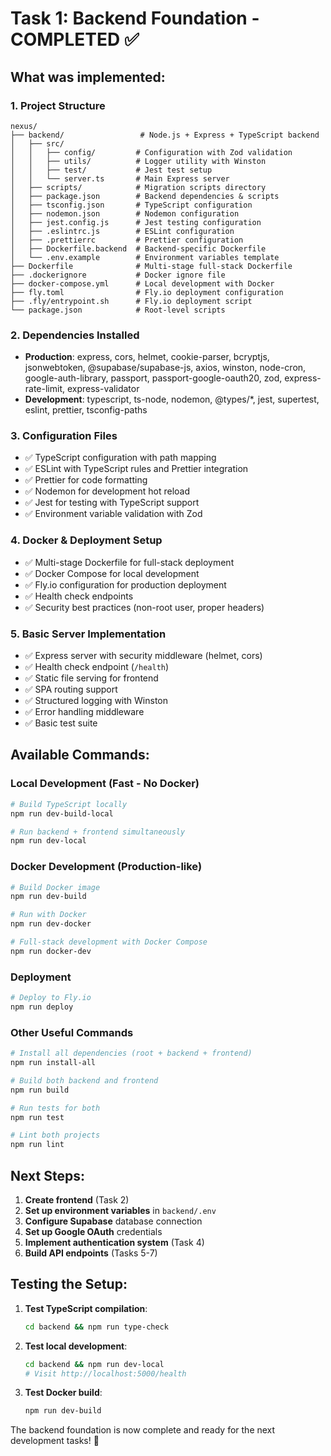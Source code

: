 # Task 1: Backend Foundation - COMPLETED ✅

## What was implemented:

### 1. Project Structure

```
nexus/
├── backend/                 # Node.js + Express + TypeScript backend
│   ├── src/
│   │   ├── config/         # Configuration with Zod validation
│   │   ├── utils/          # Logger utility with Winston
│   │   ├── test/           # Jest test setup
│   │   └── server.ts       # Main Express server
│   ├── scripts/            # Migration scripts directory
│   ├── package.json        # Backend dependencies & scripts
│   ├── tsconfig.json       # TypeScript configuration
│   ├── nodemon.json        # Nodemon configuration
│   ├── jest.config.js      # Jest testing configuration
│   ├── .eslintrc.js        # ESLint configuration
│   ├── .prettierrc         # Prettier configuration
│   ├── Dockerfile.backend  # Backend-specific Dockerfile
│   └── .env.example        # Environment variables template
├── Dockerfile              # Multi-stage full-stack Dockerfile
├── .dockerignore           # Docker ignore file
├── docker-compose.yml      # Local development with Docker
├── fly.toml                # Fly.io deployment configuration
├── .fly/entrypoint.sh      # Fly.io deployment script
└── package.json            # Root-level scripts
```

### 2. Dependencies Installed

- **Production**: express, cors, helmet, cookie-parser, bcryptjs, jsonwebtoken, @supabase/supabase-js, axios, winston, node-cron, google-auth-library, passport, passport-google-oauth20, zod, express-rate-limit, express-validator
- **Development**: typescript, ts-node, nodemon, @types/\*, jest, supertest, eslint, prettier, tsconfig-paths

### 3. Configuration Files

- ✅ TypeScript configuration with path mapping
- ✅ ESLint with TypeScript rules and Prettier integration
- ✅ Prettier for code formatting
- ✅ Nodemon for development hot reload
- ✅ Jest for testing with TypeScript support
- ✅ Environment variable validation with Zod

### 4. Docker & Deployment Setup

- ✅ Multi-stage Dockerfile for full-stack deployment
- ✅ Docker Compose for local development
- ✅ Fly.io configuration for production deployment
- ✅ Health check endpoints
- ✅ Security best practices (non-root user, proper headers)

### 5. Basic Server Implementation

- ✅ Express server with security middleware (helmet, cors)
- ✅ Health check endpoint (`/health`)
- ✅ Static file serving for frontend
- ✅ SPA routing support
- ✅ Structured logging with Winston
- ✅ Error handling middleware
- ✅ Basic test suite

## Available Commands:

### Local Development (Fast - No Docker)

```bash
# Build TypeScript locally
npm run dev-build-local

# Run backend + frontend simultaneously
npm run dev-local
```

### Docker Development (Production-like)

```bash
# Build Docker image
npm run dev-build

# Run with Docker
npm run dev-docker

# Full-stack development with Docker Compose
npm run docker-dev
```

### Deployment

```bash
# Deploy to Fly.io
npm run deploy
```

### Other Useful Commands

```bash
# Install all dependencies (root + backend + frontend)
npm run install-all

# Build both backend and frontend
npm run build

# Run tests for both
npm run test

# Lint both projects
npm run lint
```

## Next Steps:

1. **Create frontend** (Task 2)
2. **Set up environment variables** in `backend/.env`
3. **Configure Supabase** database connection
4. **Set up Google OAuth** credentials
5. **Implement authentication system** (Task 4)
6. **Build API endpoints** (Tasks 5-7)

## Testing the Setup:

1. **Test TypeScript compilation**:

   ```bash
   cd backend && npm run type-check
   ```

2. **Test local development**:

   ```bash
   cd backend && npm run dev-local
   # Visit http://localhost:5000/health
   ```

3. **Test Docker build**:
   ```bash
   npm run dev-build
   ```

The backend foundation is now complete and ready for the next development tasks! 🚀

